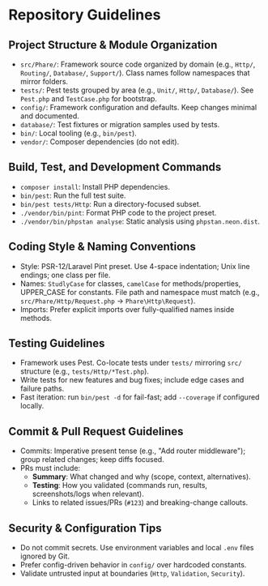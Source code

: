 # Repository Guidelines

## Project Structure & Module Organization

- `src/Phare/`: Framework source code organized by domain (e.g., `Http/`, `Routing/`, `Database/`, `Support/`). Class names follow namespaces that mirror folders.
- `tests/`: Pest tests grouped by area (e.g., `Unit/`, `Http/`, `Database/`). See `Pest.php` and `TestCase.php` for bootstrap.
- `config/`: Framework configuration and defaults. Keep changes minimal and documented.
- `database/`: Test fixtures or migration samples used by tests.
- `bin/`: Local tooling (e.g., `bin/pest`).
- `vendor/`: Composer dependencies (do not edit).

## Build, Test, and Development Commands

- `composer install`: Install PHP dependencies.
- `bin/pest`: Run the full test suite.
- `bin/pest tests/Http`: Run a directory-focused subset.
- `./vendor/bin/pint`: Format PHP code to the project preset.
- `./vendor/bin/phpstan analyse`: Static analysis using `phpstan.neon.dist`.

## Coding Style & Naming Conventions

- Style: PSR-12/Laravel Pint preset. Use 4-space indentation; Unix line endings; one class per file.
- Names: `StudlyCase` for classes, `camelCase` for methods/properties, UPPER_CASE for constants. File path and namespace must match (e.g., `src/Phare/Http/Request.php` → `Phare\Http\Request`).
- Imports: Prefer explicit imports over fully-qualified names inside methods.

## Testing Guidelines

- Framework uses Pest. Co-locate tests under `tests/` mirroring `src/` structure (e.g., `tests/Http/*Test.php`).
- Write tests for new features and bug fixes; include edge cases and failure paths.
- Fast iteration: run `bin/pest -d` for fail-fast; add `--coverage` if configured locally.

## Commit & Pull Request Guidelines

- Commits: Imperative present tense (e.g., "Add router middleware"); group related changes; keep diffs focused.
- PRs must include:
  - **Summary**: What changed and why (scope, context, alternatives).
  - **Testing**: How you validated (commands run, results, screenshots/logs when relevant).
  - Links to related issues/PRs (`#123`) and breaking-change callouts.

## Security & Configuration Tips

- Do not commit secrets. Use environment variables and local `.env` files ignored by Git.
- Prefer config-driven behavior in `config/` over hardcoded constants.
- Validate untrusted input at boundaries (`Http`, `Validation`, `Security`).

